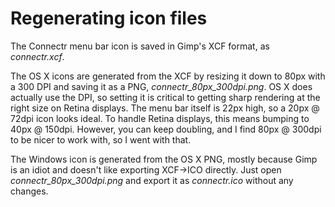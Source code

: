 # Regenerating icon files

The Connectr menu bar icon is saved in Gimp's XCF format, as _connectr.xcf_.

The OS X icons are generated from the XCF by resizing it down to 80px with a 300 DPI and saving it as a PNG, _connectr_80px_300dpi.png_.  OS X does actually use the DPI, so setting it is critical to getting sharp rendering at the right size on Retina displays.  The menu bar itself is 22px high, so a 20px @ 72dpi icon looks ideal.  To handle Retina displays, this means bumping to 40px @ 150dpi.  However, you can keep doubling, and I find 80px @ 300dpi to be nicer to work with, so I went with that.

The Windows icon is generated from the OS X PNG, mostly because Gimp is an idiot and doesn't like exporting XCF->ICO directly.  Just open _connectr_80px_300dpi.png_ and export it as _connectr.ico_ without any changes.

